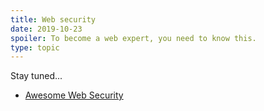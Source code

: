```yaml
---
title: Web security
date: 2019-10-23
spoiler: To become a web expert, you need to know this.
type: topic
---
```


Stay tuned...

+ [Awesome Web Security](https://github.com/qazbnm456/awesome-web-security)

